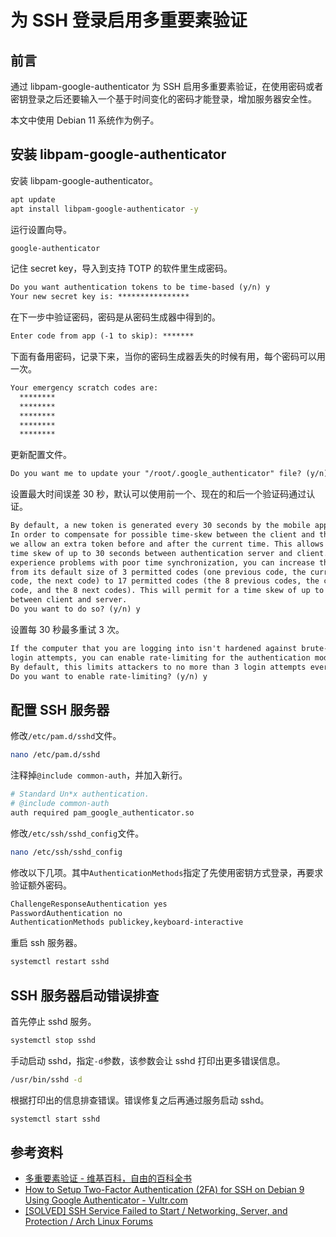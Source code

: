 # 为 SSH 登录启用多重要素验证

## 前言

通过 libpam-google-authenticator 为 SSH 启用多重要素验证，在使用密码或者密钥登录之后还要输入一个基于时间变化的密码才能登录，增加服务器安全性。

本文中使用 Debian 11 系统作为例子。

## 安装 libpam-google-authenticator

安装 libpam-google-authenticator。

```bash
apt update
apt install libpam-google-authenticator -y
```

运行设置向导。

```bash
google-authenticator
```

记住 secret key，导入到支持 TOTP 的软件里生成密码。

```txt
Do you want authentication tokens to be time-based (y/n) y
Your new secret key is: ****************
```

在下一步中验证密码，密码是从密码生成器中得到的。

```txt
Enter code from app (-1 to skip): *******
```

下面有备用密码，记录下来，当你的密码生成器丢失的时候有用，每个密码可以用一次。

```txt
Your emergency scratch codes are:
  ********
  ********
  ********
  ********
  ********
```

更新配置文件。

```txt
Do you want me to update your "/root/.google_authenticator" file? (y/n) y
```

设置最大时间误差 30 秒，默认可以使用前一个、现在的和后一个验证码通过认证。

```txt
By default, a new token is generated every 30 seconds by the mobile app.
In order to compensate for possible time-skew between the client and the server,
we allow an extra token before and after the current time. This allows for a
time skew of up to 30 seconds between authentication server and client. If you
experience problems with poor time synchronization, you can increase the window
from its default size of 3 permitted codes (one previous code, the current
code, the next code) to 17 permitted codes (the 8 previous codes, the current
code, and the 8 next codes). This will permit for a time skew of up to 4 minutes
between client and server.
Do you want to do so? (y/n) y
```

设置每 30 秒最多重试 3 次。

```txt
If the computer that you are logging into isn't hardened against brute-force
login attempts, you can enable rate-limiting for the authentication module.
By default, this limits attackers to no more than 3 login attempts every 30s.
Do you want to enable rate-limiting? (y/n) y
```

## 配置 SSH 服务器

修改`/etc/pam.d/sshd`文件。

```bash
nano /etc/pam.d/sshd
```

注释掉`@include common-auth`，并加入新行。

```bash
# Standard Un*x authentication.
# @include common-auth
auth required pam_google_authenticator.so
```

修改`/etc/ssh/sshd_config`文件。

```bash
nano /etc/ssh/sshd_config
```

修改以下几项。其中`AuthenticationMethods`指定了先使用密钥方式登录，再要求验证额外密码。

```txt
ChallengeResponseAuthentication yes
PasswordAuthentication no
AuthenticationMethods publickey,keyboard-interactive
```

重启 ssh 服务器。

```bash
systemctl restart sshd
```

## SSH 服务器启动错误排查

首先停止 sshd 服务。

```bash
systemctl stop sshd
```

手动启动 sshd，指定`-d`参数，该参数会让 sshd 打印出更多错误信息。

```bash
/usr/bin/sshd -d
```

根据打印出的信息排查错误。错误修复之后再通过服务启动 sshd。

```bash
systemctl start sshd
```

## 参考资料

- [多重要素验证 - 维基百科，自由的百科全书](https://zh.wikipedia.org/wiki/%E5%A4%9A%E9%87%8D%E8%A6%81%E7%B4%A0%E9%A9%97%E8%AD%89)
- [How to Setup Two-Factor Authentication (2FA) for SSH on Debian 9 Using Google Authenticator - Vultr.com](https://www.vultr.com/docs/how-to-setup-two-factor-authentication-2fa-for-ssh-on-debian-9-using-google-authenticator/)
- [\[SOLVED\] SSH Service Failed to Start / Networking, Server, and Protection / Arch Linux Forums](https://bbs.archlinux.org/viewtopic.php?id=227787)
